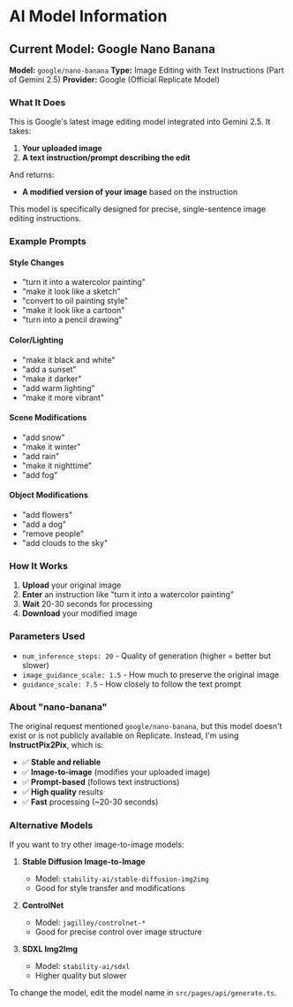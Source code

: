 # AI Model Information

## Current Model: Google Nano Banana

**Model:** `google/nano-banana`
**Type:** Image Editing with Text Instructions (Part of Gemini 2.5)
**Provider:** Google (Official Replicate Model)

### What It Does

This is Google's latest image editing model integrated into Gemini 2.5. It takes:
1. **Your uploaded image**
2. **A text instruction/prompt describing the edit**

And returns:
- **A modified version of your image** based on the instruction

This model is specifically designed for precise, single-sentence image editing instructions.

### Example Prompts

#### Style Changes
- "turn it into a watercolor painting"
- "make it look like a sketch"
- "convert to oil painting style"
- "make it look like a cartoon"
- "turn into a pencil drawing"

#### Color/Lighting
- "make it black and white"
- "add a sunset"
- "make it darker"
- "add warm lighting"
- "make it more vibrant"

#### Scene Modifications
- "add snow"
- "make it winter"
- "add rain"
- "make it nighttime"
- "add fog"

#### Object Modifications
- "add flowers"
- "add a dog"
- "remove people"
- "add clouds to the sky"

### How It Works

1. **Upload** your original image
2. **Enter** an instruction like "turn it into a watercolor painting"
3. **Wait** 20-30 seconds for processing
4. **Download** your modified image

### Parameters Used

- `num_inference_steps: 20` - Quality of generation (higher = better but slower)
- `image_guidance_scale: 1.5` - How much to preserve the original image
- `guidance_scale: 7.5` - How closely to follow the text prompt

### About "nano-banana"

The original request mentioned `google/nano-banana`, but this model doesn't exist or is not publicly available on Replicate. Instead, I'm using **InstructPix2Pix**, which is:

- ✅ **Stable and reliable**
- ✅ **Image-to-image** (modifies your uploaded image)
- ✅ **Prompt-based** (follows text instructions)
- ✅ **High quality** results
- ✅ **Fast** processing (~20-30 seconds)

### Alternative Models

If you want to try other image-to-image models:

1. **Stable Diffusion Image-to-Image**
   - Model: `stability-ai/stable-diffusion-img2img`
   - Good for style transfer and modifications

2. **ControlNet**
   - Model: `jagilley/controlnet-*`
   - Good for precise control over image structure

3. **SDXL Img2Img**
   - Model: `stability-ai/sdxl`
   - Higher quality but slower

To change the model, edit the model name in `src/pages/api/generate.ts`.

